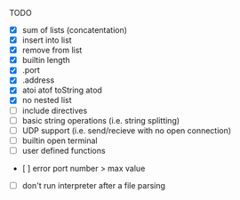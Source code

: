 TODO
* [x] sum of lists (concatentation)
* [x] insert into list
* [x] remove from list
* [x] builtin length
* [x] .port
* [x] .address
* [x] atoi atof toString atod
* [x] no nested list
* [ ] include directives
* [ ] basic string operations (i.e. string splitting)
* [ ] UDP support (i.e. send/recieve with no open connection)
* [ ] builtin open terminal
* [ ] user defined functions
* [ ] error port number > max value
* [ ] don't run interpreter after a file parsing
